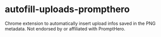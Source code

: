 # autofill-uploads-prompthero
Chrome extension to automatically insert upload infos saved in the PNG metadata. Not endorsed by or affiliated with PromptHero.
